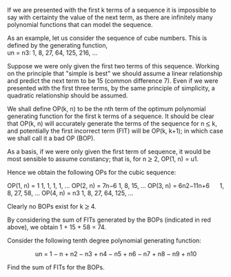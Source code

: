   <p>If we are presented with the first k terms of a sequence it is impossible to say with certainty the value of the next term, as there are infinitely many polynomial functions that can model the sequence.</p>  <p>As an example, let us consider the sequence of cube numbers. This is defined by the generating function, <br />un = n3: 1, 8, 27, 64, 125, 216, ...</p>  <p>Suppose we were only given the first two terms of this sequence. Working on the principle that &quot;simple is best&quot; we should assume a linear relationship and predict the next term to be 15 (common difference 7). Even if we were presented with the first three terms, by the same principle of simplicity, a quadratic relationship should be assumed.</p>  <p>We shall define OP(k, n) to be the nth term of the optimum polynomial generating function for the first k terms of a sequence. It should be clear that OP(k, n) will accurately generate the terms of the sequence for n <img src='images/symbol_le.gif' width='10' height='12' alt='&le;' border='0' style='vertical-align:middle;' /> k, and potentially the first incorrect term (FIT) will be OP(k, k+1); in which case we shall call it a bad OP (BOP).</p>  <p>As a basis, if we were only given the first term of sequence, it would be most sensible to assume constancy; that is, for n <img src='images/symbol_ge.gif' width='10' height='12' alt='&ge;' border='0' style='vertical-align:middle;' /> 2, OP(1, n) = u1.</p>  <p>Hence we obtain the following OPs for the cubic sequence:</p>        OP(1, n) = 1  1, 1, 1, 1, ...      OP(2, n) = 7n<img src='images/symbol_minus.gif' width='9' height='3' alt='&minus;' border='0' style='vertical-align:middle;' />6  1, 8, 15, ...      OP(3, n) = 6n2<img src='images/symbol_minus.gif' width='9' height='3' alt='&minus;' border='0' style='vertical-align:middle;' />11n+6&nbsp;&nbsp;&nbsp;&nbsp;&nbsp;  1, 8, 27, 58, ...      OP(4, n) = n3  1, 8, 27, 64, 125, ...        <p>Clearly no BOPs exist for k <img src='images/symbol_ge.gif' width='10' height='12' alt='&ge;' border='0' style='vertical-align:middle;' /> 4.</p>  <p>By considering the sum of FITs generated by the BOPs (indicated in red above), we obtain 1 + 15 + 58 = 74.</p>  <p>Consider the following tenth degree polynomial generating function:</p>  <p style='text-align:center;'>un = 1 <img src='images/symbol_minus.gif' width='9' height='3' alt='&minus;' border='0' style='vertical-align:middle;' /> n + n2 <img src='images/symbol_minus.gif' width='9' height='3' alt='&minus;' border='0' style='vertical-align:middle;' /> n3 + n4 <img src='images/symbol_minus.gif' width='9' height='3' alt='&minus;' border='0' style='vertical-align:middle;' /> n5 + n6 <img src='images/symbol_minus.gif' width='9' height='3' alt='&minus;' border='0' style='vertical-align:middle;' /> n7 + n8 <img src='images/symbol_minus.gif' width='9' height='3' alt='&minus;' border='0' style='vertical-align:middle;' /> n9 + n10</p>  <p>Find the sum of FITs for the BOPs.</p>    